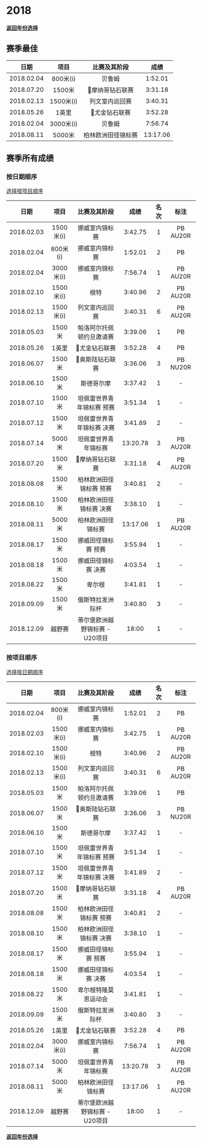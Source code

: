 # 2018

**[返回年份选择](../Results.md)**

## 赛季最佳

|    日期    |   项目    |    比赛及其阶段    |   成绩   |
| :--------: | :-------: | :----------------: | :------: |
| 2018.02.04 | 800米(i)  |       贝鲁姆       | 1:52.01  |
| 2018.07.20 |  1500米   |  💎摩纳哥钻石联赛   | 3:31.18  |
| 2018.02.13 | 1500米(i) |   列文室内巡回赛   | 3:40.31  |
| 2018.05.26 |   1英里   |   💎尤金钻石联赛    | 3:52.28  |
| 2018.02.04 | 3000米(i) |       贝鲁姆       | 7:56.74  |
| 2018.08.11 |  5000米   | 柏林欧洲田径锦标赛 | 13:17.06 |

## 赛季所有成绩

### 按日期顺序<a id='1'></a>

[选择按项目顺序](#2)

|    日期    |   项目    |          比赛及其阶段          |   成绩   | 名次 |   标注   |
| :--------: | :-------: | :----------------------------: | :------: | :--: | :------: |
| 2018.02.03 | 1500米(i) |         挪威室内锦标赛         | 3:42.75  |  1   | PB AU20R |
| 2018.02.04 | 800米(i)  |         挪威室内锦标赛         | 1:52.01  |  2   |    PB    |
| 2018.02.04 | 3000米(i) |         挪威室内锦标赛         | 7:56.74  |  1   | PB AU20R |
| 2018.02.10 | 1500米(i) |              根特              | 3:40.96  |  2   | PB AU20R |
| 2018.02.13 | 1500米(i) |         列文室内巡回赛         | 3:40.31  |  6   | PB AU20R |
| 2018.05.03 |  1500米   |    帕洛阿尔托佩顿约旦邀请赛    | 3:39.06  |  1   |    PB    |
| 2018.05.26 |   1英里   |         💎尤金钻石联赛          | 3:52.28  |  4   |    PB    |
| 2018.06.07 |  1500米   |        💎奥斯陆钻石联赛         | 3:36.06  |  3   | PB NU20R |
| 2018.06.10 |  1500米   |           斯德哥尔摩           | 3:37.42  |  1   |    -     |
| 2018.07.10 |  1500米   |   坦佩雷世界青年锦标赛 预赛    | 3:51.34  |  1   |    -     |
| 2018.07.12 |  1500米   |   坦佩雷世界青年锦标赛 决赛    | 3:41.89  |  2   |    -     |
| 2018.07.14 |  5000米   |      坦佩雷世界青年锦标赛      | 13:20.78 |  3   | PB AU20R |
| 2018.07.20 |  1500米   |        💎摩纳哥钻石联赛         | 3:31.18  |  4   | PB AU20R |
| 2018.08.08 |  1500米   |    柏林欧洲田径锦标赛 预赛     | 3:40.81  |  2   |    -     |
| 2018.08.10 |  1500米   |    柏林欧洲田径锦标赛 决赛     | 3:38.10  |  1   |    -     |
| 2018.08.11 |  5000米   |       柏林欧洲田径锦标赛       | 13:17.06 |  1   | PB AU20R |
| 2018.08.17 |  1500米   |      挪威田径锦标赛 预赛       | 3:55.94  |  1   |    -     |
| 2018.08.18 |  1500米   |      挪威田径锦标赛 决赛       | 4:03.54  |  1   |    -     |
| 2018.08.22 |  1500米   |             卑尔根             | 3:41.81  |  1   |    -     |
| 2018.09.09 |  1500米   |        俄斯特拉发洲际杯        | 3:40.80  |  3   |    -     |
| 2018.12.09 |  越野赛   | 蒂尔堡欧洲越野锦标赛 - U20项目 |  18:00   |  1   |    -     |

### 按项目顺序<a id='2'></a>

[选择按日期顺序](#1)

|    日期    |   项目    |          比赛及其阶段          |   成绩   | 名次 |   标注   |
| :--------: | :-------: | :----------------------------: | :------: | :--: | :------: |
| 2018.02.04 | 800米(i)  |         挪威室内锦标赛         | 1:52.01  |  2   |    PB    |
| 2018.02.03 | 1500米(i) |         挪威室内锦标赛         | 3:42.75  |  1   | PB AU20R |
| 2018.02.10 | 1500米(i) |              根特              | 3:40.96  |  2   | PB AU20R |
| 2018.02.13 | 1500米(i) |         列文室内巡回赛         | 3:40.31  |  6   | PB AU20R |
| 2018.05.03 |  1500米   |    帕洛阿尔托佩顿约旦邀请赛    | 3:39.06  |  1   |    PB    |
| 2018.06.07 |  1500米   |        💎奥斯陆钻石联赛         | 3:36.06  |  3   | PB NU20R |
| 2018.06.10 |  1500米   |           斯德哥尔摩           | 3:37.42  |  1   |    -     |
| 2018.07.10 |  1500米   |   坦佩雷世界青年锦标赛 预赛    | 3:51.34  |  1   |    -     |
| 2018.07.12 |  1500米   |   坦佩雷世界青年锦标赛 决赛    | 3:41.89  |  2   |    -     |
| 2018.07.20 |  1500米   |        💎摩纳哥钻石联赛         | 3:31.18  |  4   | PB AU20R |
| 2018.08.08 |  1500米   |    柏林欧洲田径锦标赛 预赛     | 3:40.81  |  2   |    -     |
| 2018.08.10 |  1500米   |    柏林欧洲田径锦标赛 决赛     | 3:38.10  |  1   |    -     |
| 2018.08.17 |  1500米   |      挪威田径锦标赛 预赛       | 3:55.94  |  1   |    -     |
| 2018.08.18 |  1500米   |      挪威田径锦标赛 决赛       | 4:03.54  |  1   |    -     |
| 2018.08.22 |  1500米   |      卑尔根特隆莫恩运动会      | 3:41.81  |  1   |    -     |
| 2018.09.09 |  1500米   |        俄斯特拉发洲际杯        | 3:40.80  |  3   |    -     |
| 2018.05.26 |   1英里   |         💎尤金钻石联赛          | 3:52.28  |  4   |    PB    |
| 2018.02.04 | 3000米(i) |         挪威室内锦标赛         | 7:56.74  |  1   | PB AU20R |
| 2018.07.14 |  5000米   |      坦佩雷世界青年锦标赛      | 13:20.78 |  3   | PB AU20R |
| 2018.08.11 |  5000米   |       柏林欧洲田径锦标赛       | 13:17.06 |  1   | PB AU20R |
| 2018.12.09 |  越野赛   | 蒂尔堡欧洲越野锦标赛 - U20项目 |  18:00   |  1   |    -     |

**[返回年份选择](../Results.md)**

